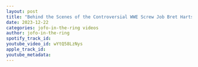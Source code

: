 ```yaml
---
layout: post
title: "Behind the Scenes of the Controversial WWE Screw Job Bret Harts Exit"
date: 2023-12-22
categories: jofo-in-the-ring videos
author: jofo-in-the-ring
spotify_track_id: 
youtube_video_id: wYtQ58LzNys
apple_track_id: 
youtube_metadata: 
---
```

